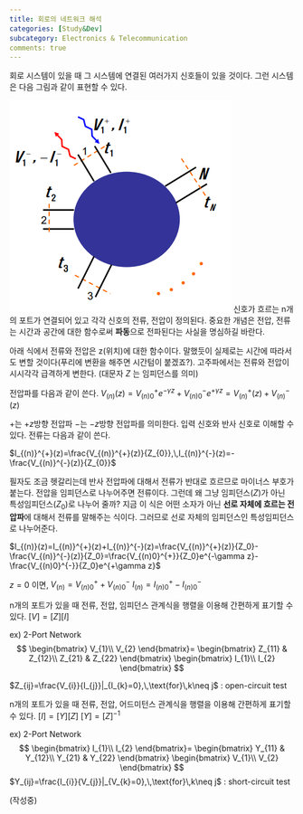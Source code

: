 ```yaml
---
title: 회로의 네트워크 해석
categories: [Study&Dev]
subcategory: Electronics & Telecommunication
comments: true
---
```


회로 시스템이 있을 때 그 시스템에 연결된 여러가지 신호들이 있을 것이다. 그런 시스템은 다음 그림과 같이 표현할 수 있다.

![network](img(network)/network.png)
신호가 흐르는 n개의 포트가 연결되어 있고 각각 신호의 전류, 전압이 정의된다. 중요한 개념은 전압, 전류는 시간과 공간에 대한 함수로써 **파동**으로 전파된다는 사실을 명심하길 바란다.

아래 식에서 전류와 전압은 z(위치)에 대한 함수이다. 말했듯이 실제로는 시간에 따라서도 변할 것이다(푸리에 변환을 해주면 시간텀이 붙겠죠?). 고주파에서는 전류와 전압이 시시각각 급격하게 변한다. (대문자 $Z$ 는 임피던스를 의미)

전압파를 다음과 같이 쓴다.
$V_{(n)}(z)=V_{(n)0}^{+}e^{-\gamma z}+V_{(n)0}^{-}e^{+\gamma z}=V_{(n)}^{+}(z)+V_{(n)}^{-}(z)$

$+$는 $+z$방향 전압파 $-$는 $-z$방향 전압파를 의미한다. 입력 신호와 반사 신호로 이해할 수 있다. 전류는 다음과 같이 쓴다.

$I_{(n)}^{+}(z)=\frac{V_{(n)}^{+}(z)}{Z_{0}},\,I_{(n)}^{-}(z)=-\frac{V_{(n)}^{-}(z)}{Z_{0}}$

필자도 조금 헷갈리는데 반사 전압파에 대해서 전류가 반대로 흐르므로 마이너스 부호가 붙는다. 
전압을 임피던스로 나누어주면 전류이다. 그런데 왜 그냥 임피던스($Z$)가 아닌 특성임피던스($Z_0$)로 나누어 줄까? 지금 이 식은 어떤 소자가 아닌 **선로 자체에 흐르는 전압파**에 대해서 전류를 말해주는 식이다. 그러므로 선로 자체의 임피던스인 특성임피던스로 나누어준다.

$I_{(n)}(z)=I_{(n)}^{+}(z)+I_{(n)}^{-}(z)=\frac{V_{(n)}^{+}(z)}{Z_0}-\frac{V_{(n)}^{-}(z)}{Z_0}=\frac{V_{(n)0}^{+}}{Z_0}e^{-\gamma z}-\frac{V_{(n)0}^{-}}{Z_0}e^{+\gamma z}$

$z=0$ 이면,
$V_{(n)}=V_{(n)0}^{+}+V_{(n)0}^{-}$
$I_{(n)}=I_{(n)0}^{+}-I_{(n)0}^{-}$

n개의 포트가 있을 때 전류, 전압, 임피던스 관계식을 행렬을 이용해 간편하게 표기할 수 있다.
$[V]=[Z][I]$

ex) 2-Port Network
$$
\begin{bmatrix}
V_{1}\\
V_{2}
\end{bmatrix}=
\begin{bmatrix}
Z_{11} & Z_{12}\\
Z_{21} & Z_{22}
\end{bmatrix}
\begin{bmatrix}
I_{1}\\
I_{2}
\end{bmatrix}
$$

$Z_{ij}=\frac{V_{i}}{I_{j}}|_{I_{k}=0},\,\text{for}\,k\neq j$ : open-circuit test

n개의 포트가 있을 때 전류, 전압, 어드미턴스 관계식을 행렬을 이용해 간편하게 표기할 수 있다.
$[I]=[Y][Z]$
$[Y]=[Z]^{-1}$

ex) 2-Port Network
$$
\begin{bmatrix}
I_{1}\\
I_{2}
\end{bmatrix}=
\begin{bmatrix}
Y_{11} & Y_{12}\\
Y_{21} & Y_{22}
\end{bmatrix}
\begin{bmatrix}
V_{1}\\
V_{2}
\end{bmatrix}
$$
$Y_{ij}=\frac{I_{i}}{V_{j}}|_{V_{k}=0},\,\text{for}\,k\neq j$ : short-circuit test


(작성중)
